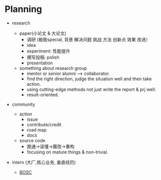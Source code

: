 # Planning

- research 
	- paper(小论文 & 大论文)
		- 调研 (极致special, 背景 解决问题 挑战 方法 创新点 效果 改进）
		- idea 
		- experiment: 性能提升 
		- 撰写投稿: polish
		- presentation         
	- something about research group
		- mentor or senior alumni –> collaborator.
		- find the right direction, judge the situation well and then take action.
		- using cutting-edge methods not just write the report & prj well.
		- result-oriented.

- community
	- action
		- issue 
		- contribute/credit 
		- road map 
		- docs
	- source code 
		- 跑通->读懂->魔改->重构
		- focusing on mature things & non-trivial.
	
- intern (大厂,核心业务, 垂直经历)
	- [BOSC](https://shinezyy.github.io/ArchShineZ/post/recruit-dsa/)
	
		